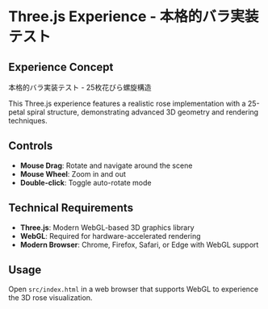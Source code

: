 # Three.js Experience - 本格的バラ実装テスト

## Experience Concept
本格的バラ実装テスト - 25枚花びら螺旋構造

This Three.js experience features a realistic rose implementation with a 25-petal spiral structure, demonstrating advanced 3D geometry and rendering techniques.

## Controls
- **Mouse Drag**: Rotate and navigate around the scene
- **Mouse Wheel**: Zoom in and out
- **Double-click**: Toggle auto-rotate mode

## Technical Requirements
- **Three.js**: Modern WebGL-based 3D graphics library
- **WebGL**: Required for hardware-accelerated rendering
- **Modern Browser**: Chrome, Firefox, Safari, or Edge with WebGL support

## Usage
Open `src/index.html` in a web browser that supports WebGL to experience the 3D rose visualization.